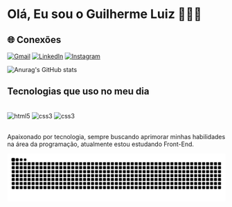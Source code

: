 # Olá, Eu sou o Guilherme Luiz 👨🏼‍💻

## 🌐 Conexões

[![Gmail](https://img.shields.io/badge/Gmail-D14836?style=for-the-badge&logo=gmail&logoColor=white)](mailto:guilherme0614@gmail.com)
[![LinkedIn](https://img.shields.io/badge/LinkedIn-0077B5?style=for-the-badge&logo=linkedin&logoColor=white)](https://www.linkedin.com/in/Guiilherme-Luiz)
[![Instagram](https://img.shields.io/badge/Instagram-E4405F?style=for-the-badge&logo=instagram&logoColor=white)](https://www.instagram.com/gui.luiz6)

![Anurag's GitHub stats](https://github-readme-stats.vercel.app/api?username=GuiLuiz06&show_icons=true&theme=radical)

## Tecnologias que uso no meu dia

<div style="display: inline_block"><br/>
    <img align="center" alt="html5" src="https://img.shields.io/badge/HTML-E34F26?style=for-the-badge&logo=html5&logoColor=white">
    <img align="center" alt="css3" src="https://img.shields.io/badge/CSS-264DE4?&style=for-the-badge&logo=css3&logoColor=white">
    <img align="center" alt="css3" src="https://img.shields.io/badge/JavaScript-F7DF1E?style=for-the-badge&logo=javascript&logoColor=black">
</div><br/>

Apaixonado por tecnologia, sempre buscando aprimorar minhas habilidades na área da programação, atualmente estou estudando Front-End.

<img src="https://raw.githubusercontent.com/GuiLuiz06/GuiLuiz06/output/snake.svg" alt="Snake animation" />

